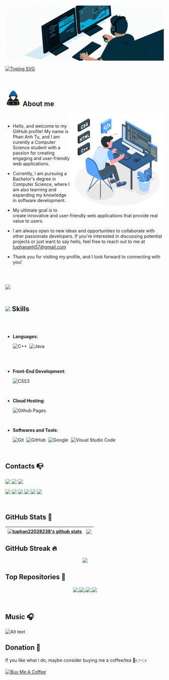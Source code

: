 <p align="center">
    <img src="./assets/coding.gif">
</p>


[![Typing SVG](https://readme-typing-svg.demolab.com?font=Press+Start+2P&size=30&pause=1000&color=23F7EB&center=true&vCenter=true&width=1200&height=200&lines=Hello+everyone+!!;My+name+is+Phan+Anh+Tu...;I'm+a+Computer+Science+student;+at+UET+-+VNU+%E2%9D%A4%EF%B8%8F;Welcome+to+my+Github+profile+%F0%9F%98%8A)](https://git.io/typing-svg)

<br>



	
## <picture><img src = "https://github.com/0xAbdulKhalid/0xAbdulKhalid/raw/main/assets/mdImages/about_me.gif" width = 50px></picture> **About me**

<picture>
  <source media="(max-width: 767px)" srcset="">
  <img align="right" alt="" src="./assets/mdImages/programming.svg" width=300px>
</picture>

<br>


- Hello, and welcome to my GitHub profile! My name is Phan Anh Tu, and I am curently a Computer Science student with a passion for creating engaging and user-friendly web applications. 

- Currently, I am pursuing a Bachelor's degree in Computer Science, where I am also learning and expanding my knowledge in software development.

- My ultimate goal is to create innovative and user-friendly web applications that provide real value to users.

- I am always open to new ideas and opportunities to collaborate with other passionate developers. If you're interested in discussing potential projects or just want to say hello, feel free to reach out to me at <a href="mailto:tuphananh57@gmail.com">tuphananh57@gmail.com</a>

- Thank you for visiting my profile, and I look forward to connecting with you!

<br><br>

<img src="https://user-images.githubusercontent.com/73097560/115834477-dbab4500-a447-11eb-908a-139a6edaec5c.gif"><br><br>

## <img src="https://media2.giphy.com/media/QssGEmpkyEOhBCb7e1/giphy.gif?cid=ecf05e47a0n3gi1bfqntqmob8g9aid1oyj2wr3ds3mg700bl&rid=giphy.gif" width ="25"><b> Skills</b>
<br>

<br>

<p align="center">

- **Languages**:

    ![C++](https://img.shields.io/badge/C%2B%2B-blue?style=for-the-badge&logo=C%2B%2B)&nbsp;
    ![Java](https://img.shields.io/badge/Java-orange?style=for-the-badge&logo=Java)&nbsp;

<br> 

<br>   
    
- **Front-End Development**:

   ![CSS3](https://img.shields.io/badge/CSS%20-%231572B6.svg?style=for-the-badge&logo=css3&logoColor=white)&nbsp;

<br>

- **Cloud Hosting**:

    ![Github Pages](https://img.shields.io/badge/GitHub%20Pages-%23327FC7.svg?style=for-the-badge&logo=github&logoColor=white)
    
<br>

- **Softwares and Tools**:

    ![Git](https://img.shields.io/badge/git-%23F05033.svg?style=for-the-badge&logo=git&logoColor=white)&nbsp;
    ![GitHub](https://img.shields.io/badge/github-%23121011.svg?style=for-the-badge&logo=github&logoColor=white)&nbsp;
    ![Google](https://img.shields.io/badge/google-%234285F4.svg?style=for-the-badge&logo=google&logoColor=white)&nbsp;
    ![Visual Studio Code](https://img.shields.io/badge/VS%20Code-0078d7.svg?style=for-the-badge&logo=visual-studio-code&logoColor=white)&nbsp;

<br>

## Contacts ️📭

<p align="center">


<a href="https://github.com/tuphan22028238" target="blank"><img align="center" src="https://img.shields.io/badge/Phan_Anh_Tu-black?logo=github&logoColor=white" /></a>
<a href="https://www.hackerrank.com/tuph4031" target="blank"><img align="center" src="https://img.shields.io/badge/Phan_Anh_Tu-006400?style=flat-square&logo=hackerrank&logoColor=white" /></a>
<a href="https://mail.google.com/" target="blank"><img align="center" src="https://img.shields.io/badge/Phan_Anh_Tu-red?style=flat-square&logo=gmail&logoColor=white" /></a>

<a href="https://fb.com/pat.314" target="blank"><img align="center" src="https://img.shields.io/badge/Phan_Anh_Tu-4267b2?style=flat-square&logo=facebook&logoColor=white" /></a>
<a href="https://www.linkedin.com/in/tú-phan-05848426a/" target="blank"><img align="center" src="https://img.shields.io/badge/Phan_Anh_Tu-blue?style=flat-square&logo=linkedin&logoColor=white" /></a>
<a href="https://m.me/pat.314" target="blank"><img align="center" src="https://img.shields.io/badge/Phan_Anh_Tu-purple?style=flat-square&logo=messenger&logoColor=white" /></a>
<a href="https://www.instagram.com/____tuphan____/" target="blank"><img align="center" src="https://img.shields.io/badge/Phan_Anh_Tu-BC2A8D?style=flat-square&logo=instagram&logoColor=white" /></a>
<a href="https://chat.zalo.me/" target="blank"><img align="center" src="https://img.shields.io/badge/Phan_Tu-0A68FE?style=flat-square&logo=zalo&logoColor=white" /></a>
<a href="https://discord.com/#7595" target="blank"><img align="center" src="https://img.shields.io/badge/atp.457314-436EEE?style=flat-square&logo=discord&logoColor=white" /></a>


<br>



## GitHub Stats ️🎯

<div align="center">
  
| <a href="https://github.com/tuphan22028238?tab=repositories"><img align="center" src="https://github-readme-stats.vercel.app/api?username=tuphan22028238&show_icons=true&include_all_commits=true&count_private=true&theme=gotham" alt="tuphan22028238's github stats" /></a> | <a href="https://github.com/tuphan22028238?tab=repositories"><img align="center" src="https://github-readme-stats.vercel.app/api/top-langs/?username=tuphan22028238&langs_count=10&layout=compact&theme=gotham" /></a> |
| ------------- | ------------- |

</div>


## GitHub Streak 🔥

<div align="center">
  
[![](https://github-readme-streak-stats.herokuapp.com/?user=tuphan22028238&theme=gotham)](https://github.com/tuphan22028238?tab=repositories)

</div>


## Top Repositories 🌟

<div align="center">
  
<a href="https://github.com/tuphan22028238/First_Game_SDL2">
  <img align="center" src="https://github-readme-stats.vercel.app/api/pin/?username=tuphan22028238&repo=First_Game_SDL2&show_owner=true&theme=gotham" />
</a>
<a href="https://github.com/tuphan22028238/DSA">
  <img align="center" src="https://github-readme-stats.vercel.app/api/pin/?username=tuphan22028238&repo=DSA&show_owner=true&theme=gotham" />
</a>
<a href="https://github.com/tuphan22028238/OOP_Dictionary_2023">
  <img align="center" src="https://github-readme-stats.vercel.app/api/pin/?username=tuphan22028238&repo=OOP_Dictionary_2023&show_owner=true&theme=gotham" />
</a>
<a href="https://github.com/tuphan22028238/HackerrankDatabase">
  <img align="center" src="https://github-readme-stats.vercel.app/api/pin/?username=tuphan22028238&repo=HackerrankDatabase&show_owner=true&theme=gotham" />
</a>


</div>



<br />
<br />

## Music 🎧


![Alt text](https://spotify-recently-played-readme.vercel.app/api?user=21grss4u46blxnpkbsfh7a4oi&width=1000)




## Donation 🥰 
If you like what i do, maybe consider buying me a coffee/tea 🥺👉👈

<a href="https://www.buymeacoffee.com/22028238g" target="_blank"><img src="https://cdn.buymeacoffee.com/buttons/v2/default-red.png" alt="Buy Me A Coffee" width="150" ></a>
